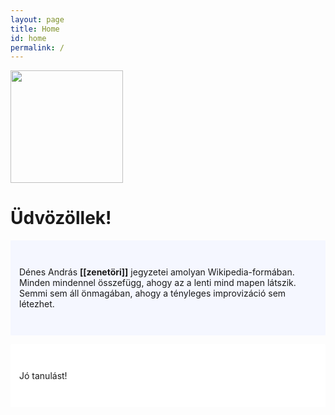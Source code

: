```yaml
---
layout: page
title: Home
id: home
permalink: /
---
```

<div class="banner2.jpg"></div>
<img src="https://images.unsplash.com/photo-1507842217343-583bb7270b66?ixlib=rb-1.2.1&ixid=MnwxMjA3fDB8MHxwaG90by1wYWdlfHx8fGVufDB8fHx8&auto=format&fit=crop&w=990&q=80.jpg" height="180" alt="">

# Üdvözöllek!

<p style="padding: 3em 1em; background: #f5f7ff; border-radius: 1px;">
  Dénes András <span style="font-weight: bold">[[zenetöri]]</span> jegyzetei amolyan Wikipedia-formában. Minden mindennel összefügg, ahogy az a lenti mind mapen látszik. Semmi sem áll önmagában, ahogy a tényleges improvizáció sem létezhet.
</p>
<p style="padding: 3em 1em; background: #ffffff; border-radius: 1px;">
  Jó tanulást!
</p>

<style>
  .wrapper {
    max-width: 46em;
  }
</style>
